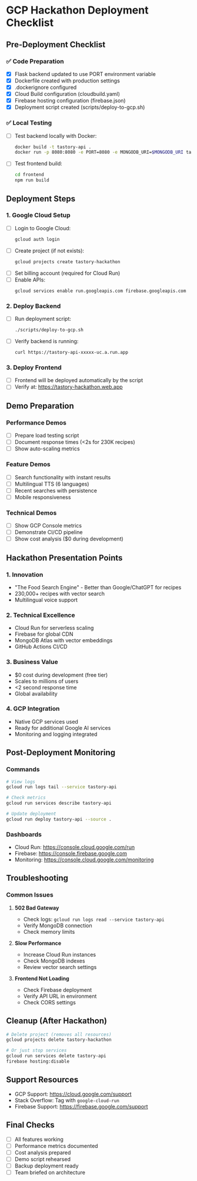 # GCP Hackathon Deployment Checklist

## Pre-Deployment Checklist

### ✅ Code Preparation

- [x] Flask backend updated to use PORT environment variable
- [x] Dockerfile created with production settings
- [x] .dockerignore configured
- [x] Cloud Build configuration (cloudbuild.yaml)
- [x] Firebase hosting configuration (firebase.json)
- [x] Deployment script created (scripts/deploy-to-gcp.sh)

### ✅ Local Testing

- [ ] Test backend locally with Docker:
  ```bash
  docker build -t tastory-api .
  docker run -p 8080:8080 -e PORT=8080 -e MONGODB_URI=$MONGODB_URI tastory-api
  ```
- [ ] Test frontend build:
  ```bash
  cd frontend
  npm run build
  ```

## Deployment Steps

### 1. Google Cloud Setup

- [ ] Login to Google Cloud:
  ```bash
  gcloud auth login
  ```
- [ ] Create project (if not exists):
  ```bash
  gcloud projects create tastory-hackathon
  ```
- [ ] Set billing account (required for Cloud Run)
- [ ] Enable APIs:
  ```bash
  gcloud services enable run.googleapis.com firebase.googleapis.com
  ```

### 2. Deploy Backend

- [ ] Run deployment script:
  ```bash
  ./scripts/deploy-to-gcp.sh
  ```
- [ ] Verify backend is running:
  ```bash
  curl https://tastory-api-xxxxx-uc.a.run.app
  ```

### 3. Deploy Frontend

- [ ] Frontend will be deployed automatically by the script
- [ ] Verify at: https://tastory-hackathon.web.app

## Demo Preparation

### Performance Demos

- [ ] Prepare load testing script
- [ ] Document response times (<2s for 230K recipes)
- [ ] Show auto-scaling metrics

### Feature Demos

- [ ] Search functionality with instant results
- [ ] Multilingual TTS (6 languages)
- [ ] Recent searches with persistence
- [ ] Mobile responsiveness

### Technical Demos

- [ ] Show GCP Console metrics
- [ ] Demonstrate CI/CD pipeline
- [ ] Show cost analysis ($0 during development)

## Hackathon Presentation Points

### 1. Innovation

- "The Food Search Engine" - Better than Google/ChatGPT for recipes
- 230,000+ recipes with vector search
- Multilingual voice support

### 2. Technical Excellence

- Cloud Run for serverless scaling
- Firebase for global CDN
- MongoDB Atlas with vector embeddings
- GitHub Actions CI/CD

### 3. Business Value

- $0 cost during development (free tier)
- Scales to millions of users
- <2 second response time
- Global availability

### 4. GCP Integration

- Native GCP services used
- Ready for additional Google AI services
- Monitoring and logging integrated

## Post-Deployment Monitoring

### Commands

```bash
# View logs
gcloud run logs tail --service tastory-api

# Check metrics
gcloud run services describe tastory-api

# Update deployment
gcloud run deploy tastory-api --source .
```

### Dashboards

- Cloud Run: https://console.cloud.google.com/run
- Firebase: https://console.firebase.google.com
- Monitoring: https://console.cloud.google.com/monitoring

## Troubleshooting

### Common Issues

1. **502 Bad Gateway**

   - Check logs: `gcloud run logs read --service tastory-api`
   - Verify MongoDB connection
   - Check memory limits

2. **Slow Performance**

   - Increase Cloud Run instances
   - Check MongoDB indexes
   - Review vector search settings

3. **Frontend Not Loading**
   - Check Firebase deployment
   - Verify API URL in environment
   - Check CORS settings

## Cleanup (After Hackathon)

```bash
# Delete project (removes all resources)
gcloud projects delete tastory-hackathon

# Or just stop services
gcloud run services delete tastory-api
firebase hosting:disable
```

## Support Resources

- GCP Support: https://cloud.google.com/support
- Stack Overflow: Tag with `google-cloud-run`
- Firebase Support: https://firebase.google.com/support

## Final Checks

- [ ] All features working
- [ ] Performance metrics documented
- [ ] Cost analysis prepared
- [ ] Demo script rehearsed
- [ ] Backup deployment ready
- [ ] Team briefed on architecture
